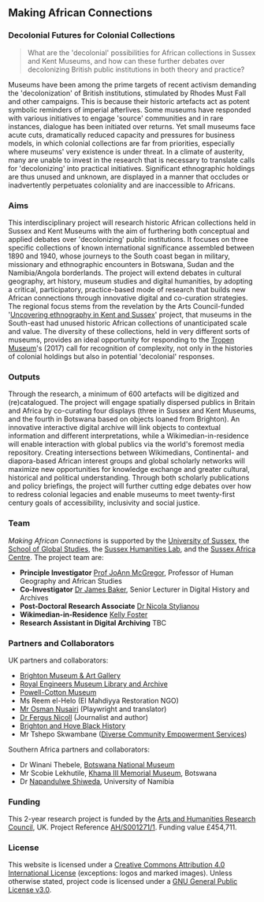 ## Making African Connections

### Decolonial Futures for Colonial Collections

> What are the 'decolonial' possibilities for African collections in Sussex and Kent Museums, and how can these further debates over decolonizing British public institutions in both theory and practice?

Museums have been among the prime targets of recent activism demanding the 'decolonization' of British institutions, stimulated by Rhodes Must Fall and other campaigns. This is because their historic artefacts act as potent symbolic reminders of imperial afterlives. Some museums have responded with various initiatives to engage 'source' communities and in rare instances, dialogue has been initiated over returns. Yet small museums face acute cuts, dramatically reduced capacity and pressures for business models, in which colonial collections are far from priorities, especially where museums' very existence is under threat. In a climate of austerity, many are unable to invest in the research that is necessary to translate calls for 'decolonizing' into practical initiatives. Significant ethnographic holdings are thus unused and unknown, are displayed in a manner that occludes or inadvertently perpetuates coloniality and are inaccessible to Africans.

### Aims

This interdisciplinary project will research historic African collections held in Sussex and Kent Museums with the aim of furthering both conceptual and applied debates over 'decolonizing' public institutions. It focuses on three specific collections of known international significance assembled between 1890 and 1940, whose journeys to the South coast began in military, missionary and ethnographic encounters in Botswana, Sudan and the Namibia/Angola borderlands. The project will extend debates in cultural geography, art history, museum studies and digital humanities, by adopting a critical, participatory, practice-based mode of research that builds new African connections through innovative digital and co-curation strategies. The regional focus stems from the revelation by the Arts Council-funded '[Uncovering ethnography in Kent and Sussex](http://www.uniquesproject.org.uk/)' project, that museums in the South-east had unused historic African collections of unanticipated scale and value. The diversity of these collections, held in very different sorts of museums, provides an ideal opportunity for responding to the [Tropen Museum](https://www.tropenmuseum.nl)'s (2017) call for recognition of complexity, not only in the histories of colonial holdings but also in potential 'decolonial' responses.

### Outputs

Through the research, a minimum of 600 artefacts will be digitized and (re)catalogued. The project will engage spatially dispersed publics in Britain and Africa by co-curating four displays (three in Sussex and Kent Museums, and the fourth in Botswana based on objects loaned from Brighton). An innovative interactive digital archive will link objects to contextual information and different interpretations, while a Wikimedian-in-residence will enable interaction with global publics via the world's foremost media repository. Creating intersections between Wikimedians, Continental- and diapora-based African interest groups and global scholarly networks will maximize new opportunities for knowledge exchange and greater cultural, historical and political understanding. Through both scholarly publications and policy briefings, the project will further cutting edge debates over how to redress colonial legacies and enable museums to meet twenty-first century goals of accessibility, inclusivity and social justice. 

### Team

*Making African Connections* is supported by the [University of Sussex](http://www.sussex.ac.uk/), the [School of Global Studies](http://www.sussex.ac.uk/global/), the [Sussex Humanities Lab](http://www.sussex.ac.uk/shl/), and the [Sussex Africa Centre](http://www.sussex.ac.uk/africacentre/). The project team are:

- **Principle Investigator** [Prof JoAnn McGregor](http://www.sussex.ac.uk/profiles/135339), Professor of Human Geography and African Studies
- **Co-Investigator** [Dr James Baker](http://www.sussex.ac.uk/profiles/371022), Senior Lecturer in Digital History and Archives
- **Post-Doctoral Research Associate** [Dr Nicola Stylianou](https://twitter.com/nsty78)
- **Wikimedian-in-Residence** [Kelly Foster](https://kellyfoster.co.uk/)
- **Research Assistant in Digital Archiving** TBC

### Partners and Collaborators

UK partners and collaborators:

- [Brighton Museum & Art Gallery](https://brightonmuseums.org.uk/brighton/)
- [Royal Engineers Museum Library and Archive](https://www.re-museum.co.uk/collections/visiting-the-library-and-archive/)
- [Powell-Cotton Museum](http://www.quexpark.co.uk/museum/)
- Ms Reem el-Helo (El Mahdiyya Restoration NGO)
- [Mr Osman Nusairi](https://en.wikipedia.org/wiki/Osman_Nusairi) (Playwright and translator)
- [Dr Fergus Nicoll](https://en.wikipedia.org/wiki/Fergus_Nicoll) (Journalist and author)
- [Brighton and Hove Black History](http://www.black-history.org.uk/)
- Mr Tshepo Skwambane ([Diverse Community Empowerment Services](http://www.dces.org.uk/))

Southern Africa partners and collaborators:

- Dr Winani Thebele, [Botswana National Museum](https://en.wikipedia.org/wiki/Botswana_National_Museum)
- Mr Scobie Lekhutile, [Khama III Memorial Museum](http://discovery.nationalarchives.gov.uk/details/a/A13531615), Botswana
- Dr [Napandulwe Shiweda](http://www.unam.edu.na/staff/napandulwe-shiweda), University of Namibia 

### Funding

This 2-year research project is funded by the [Arts and Humanities Research Council](https://ahrc.ukri.org/), UK. Project Reference [AH/S001271/1](https://gtr.ukri.org/projects?ref=AH%2FS001271%2F1). Funding value £454,711.

### License

This website is licensed under a [Creative Commons Attribution 4.0 International License](https://creativecommons.org/licenses/by/4.0/) (exceptions: logos and marked images). Unless otherwise stated, project code is licensed under a [GNU General Public License v3.0](https://github.com/CuratorialVoice/code/blob/master/LICENSE).
